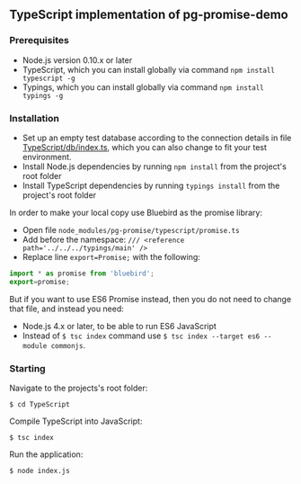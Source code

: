 ## TypeScript implementation of pg-promise-demo

### Prerequisites

* Node.js version 0.10.x or later
* TypeScript, which you can install globally via command `npm install typescript -g`
* Typings, which you can install globally via command `npm install typings -g`

### Installation

* Set up an empty test database according to the connection details in file [TypeScript/db/index.ts](https://github.com/vitaly-t/pg-promise-demo/blob/master/TypeScript/db/index.ts),
  which you can also change to fit your test environment.
* Install Node.js dependencies by running `npm install` from the project's root folder
* Install TypeScript dependencies by running `typings install` from the project's root folder

In order to make your local copy use Bluebird as the promise library:

* Open file `node_modules/pg-promise/typescript/promise.ts`
* Add before the namespace: `/// <reference path='../../../typings/main' />`
* Replace line `export=Promise;` with the following:

```ts
import * as promise from 'bluebird';
export=promise;
```

But if you want to use ES6 Promise instead, then you do not need to change that file, and instead you need: 
* Node.js 4.x or later, to be able to run ES6 JavaScript
* Instead of `$ tsc index` command use `$ tsc index --target es6 --module commonjs`.
 
### Starting

Navigate to the projects's root folder:
```
$ cd TypeScript
```

Compile TypeScript into JavaScript:
```
$ tsc index
```

Run the application:
```
$ node index.js
```
 
